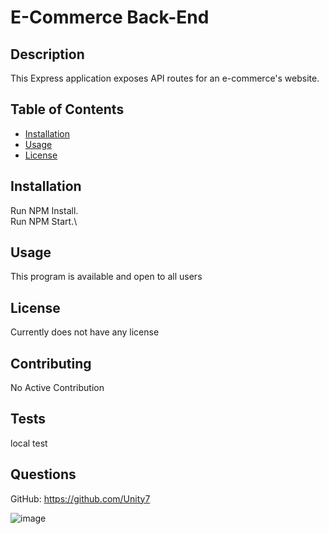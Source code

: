 # E-Commerce Back-End

## Description

This Express application exposes API routes for an e-commerce's website.

## Table of Contents

- [Installation](#installation)
- [Usage](#usage)
- [License](#license)

## Installation

Run NPM Install.\
Run NPM Start.\

## Usage

This program is available and open to all users

## License

Currently does not have any license

## Contributing

No Active Contribution

## Tests

local test

## Questions

GitHub: https://github.com/Unity7

![image](https://user-images.githubusercontent.com/44449168/118384633-1d955a00-b5b4-11eb-8ff0-245229e9433b.png)
